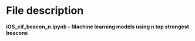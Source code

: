 # File description

**iOS_cif_beacon_n.ipynb - Machine learning models using n top strongest beacons**
